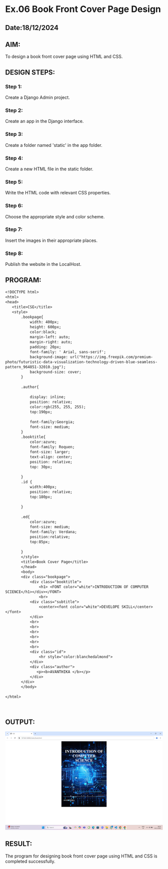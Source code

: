 # Ex.06 Book Front Cover Page Design
## Date:18/12/2024

## AIM:
To design a book front cover page using HTML and CSS.

## DESIGN STEPS:

### Step 1:
Create a Django Admin project.

### Step 2:
Create an app in the Django interface.

### Step 3:
Create a folder named 'static' in the app folder.

### Step 4:
Create a new HTML file in the static folder.

### Step 5:
Write the HTML code with relevant CSS properties.

### Step 6:
Choose the appropriate style and color scheme.

### Step 7:
Insert the images in their appropriate places.

### Step 8:
Publish the website in the LocalHost.

## PROGRAM:

```
<!DOCTYPE html>
<html>
<head>
   <title>CSE</title>
   <style>
       .bookpage{
           width: 400px;
           height: 600px;
           color:black;
           margin-left: auto;
           margin-right: auto;
           padding: 20px;
           font-family: ' Arial, sans-serif';
           background-image: url("https://img.freepik.com/premium-photo/futuristic-data-visualization-technology-driven-blue-seamless-pattern_964851-32010.jpg");
           background-size: cover;
       }
      
       .author{
       
           display: inline;
           position: relative;
           color:rgb(255, 255, 255);
           top:190px;
           
           font-family:Georgia;
           font-size: medium;
       }
       .booktitle{
           color:azure;
           font-family: Roquen;
           font-size: larger;
           text-align: center;
           position: relative;
           top: 30px;
       
       }
       .id {
           width:400px;
           position: relative;
           top:180px;
           
       }
       
       .ed{
           color:azure;
           font-size: medium;
           font-family: Verdana;
           position:relative;
           top:85px;
       
       }
       </style>
       <title>Book Cover Page</title>
       </head>
       <body>
       <div class="bookpage">
           <div class="booktitle">
               <h1> <FONT color="white">INTRODUCTION OF COMPUTER SCIENCE</h1></div></FONT>
               <br>
           <div class="subtitle">
               <center><font color="white">DEVELOPE SKILL</center></font>
           </div>
           <br>
           <br>
           <br>
           <br>
           <br>
           <br>
           <div class="id">
               <hr style="color:blanchedalmond">
           </div>
           <div class="author">
              <p><b>AVANTHIKA </b></p>
           </div>
       </div>
       </body>
       
</html>



```
## OUTPUT:

![alt text](<Screenshot (5).png>)
## RESULT:
The program for designing book front cover page using HTML and CSS is completed successfully.
